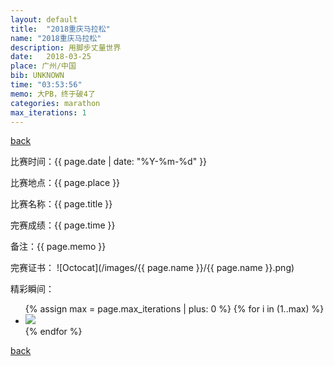 ```yaml
---
layout: default
title:  "2018重庆马拉松"
name: "2018重庆马拉松"
description: 用脚步丈量世界
date:   2018-03-25
place: 广州/中国
bib: UNKNOWN
time: "03:53:56"
memo: 大PB，终于破4了
categories: marathon
max_iterations: 1
---
```

[back](/marathon)

比赛时间：{{ page.date | date: "%Y-%m-%d" }}

比赛地点：{{ page.place }}

比赛名称：{{ page.title }}

完赛成绩：{{ page.time }}

备注：{{ page.memo }}

完赛证书：
![Octocat](/images/{{ page.name }}/{{ page.name }}.png)

精彩瞬间：
<ul>
{% assign max = page.max_iterations | plus: 0 %}
{% for i in (1..max) %}
    <li><img src="/images/{{ page.name }}/{{ page.name }}-{{ i }}.jpeg"></li>
{% endfor %}
</ul>

[back](/marathon)

